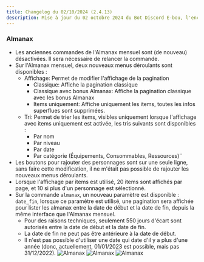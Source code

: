 ```yaml
---
title: Changelog du 02/10/2024 (2.4.13)
description: Mise à jour du 02 octobre 2024 du Bot Discord E-bou, l'encyclopédie DOFUS la plus complète sur Discord.
---
```


### Almanax
- Les anciennes commandes de l'Almanax mensuel sont (de nouveau) désactivées. Il sera nécessaire de relancer la commande.
- Sur l'Almanax mensuel, deux nouveaux menus déroulants sont disponibles :
  - Affichage: Permet de modifier l'affichage de la pagination
    - Classique: Affiche la pagination classique
    - Classique avec bonus Almanax: Affiche la pagination classique avec les bonus Almanax
    - Items uniquement: Affiche uniquement les items, toutes les infos superflues sont supprimées.
  - Tri: Permet de trier les items, visibles uniquement lorsque l'affichage avec items uniquement est activée, les tris suivants sont disponibles :
    - Par nom
    - Par niveau
    - Par date
    - Par catégorie (Équipements, Consommables, Ressources)¨
- Les boutons pour rajouter des personnages sont sur une seule ligne, sans faire cette modification, il ne m'était pas possible de rajouter les nouveaux menus déroulants.
- Lorsque l'affichage par items est utilisé, 20 items sont affichés par page, et 10 si plus d'un personnage est sélectionné.
- Sur la commande `almanax`, un nouveau paramètre est disponible : `date_fin`, lorsque ce paramètre est utilisé, une pagination sera affichée pour lister les almanax entre la date de début et la date de fin, depuis la même interface que l'Almanax mensuel.
  - Pour des raisons techniques, seulement 550 jours d'écart sont autorisés entre la date de début et la date de fin.
  - La date de fin ne peut pas être antérieure à la date de début.
  - Il n'est pas possible d'utiliser une date qui date d'il y a plus d'une année (donc, actuellement, 01/01/2023 est possible, mais pas 31/12/2022).
![Almanax](https://faareoh.fr/cdn/Discord_jpHG6biK7I.jpg)
![Almanax](https://faareoh.fr/cdn/Discord_39WSU3KX5T.jpg)
![Almanax](https://faareoh.fr/cdn/Discord_BWzfIUb4eg.jpg)